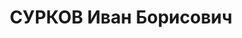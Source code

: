---
title: СУРКОВ Иван Борисович
description: '1903 р., с. Хитрово Малоархангельського р-ну Орловської обл., росіянин,
  з селян, чл. ВКП(б), освіта початкова, заступник секретаря парткому Дніпропетровського
  з-дуім. Леніна.

  15.01.1938 р.звинувачений у належності до а/рад. організації, розстріляний 16.01.1938
  р.

  Реабілітований 14.01.1958 р.'
---
